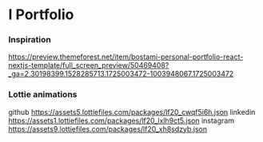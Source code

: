 # I Portfolio





### Inspiration
https://preview.themeforest.net/item/bostami-personal-portfolio-react-nextjs-template/full_screen_preview/50469408?_ga=2.30198399.1528285713.1725003472-1003948067.1725003472







### Lottie animations

github https://assets5.lottiefiles.com/packages/lf20_cwqf5i6h.json
linkedin https://assets1.lottiefiles.com/packages/lf20_lxlh9ct5.json
instagram https://assets9.lottiefiles.com/packages/lf20_xh8sdzyb.json
